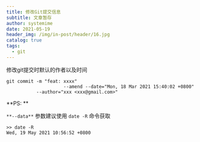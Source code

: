 ```yaml
---
title: 修改Git提交信息
subtitle: 文章暂存
author: systemime
date: 2021-05-19
header_img: /img/in-post/header/16.jpg
catalog: true
tags:
  - git
---
```

修改git提交时默认的作者以及时间

<!-- more -->


```shell
git commit -m "feat: xxxx"
					 --amend --date="Mon, 18 Mar 2021 15:40:02 +0800"
           --author="xxx <xxx@gmail.com>"
```


**PS: **

`**--data**` 参数建议使用 `date -R` 命令获取

```shell
>> date -R
Wed, 19 May 2021 10:56:52 +0800
```

